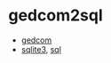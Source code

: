 # gedcom2sql

- [gedcom](https://github.com/iand/gedcom)
- [sqlite3](https://godoc.org/github.com/mxk/go-sqlite/sqlite3), [sql](https://godoc.org/database/sql)
